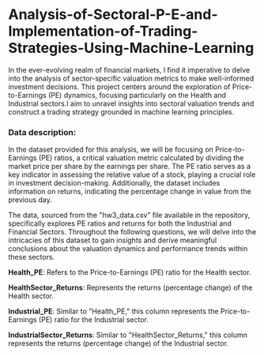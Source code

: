 # Analysis-of-Sectoral-P-E-and-Implementation-of-Trading-Strategies-Using-Machine-Learning
In the ever-evolving realm of financial markets, I find it imperative to delve into the analysis of sector-specific valuation metrics to make well-informed investment decisions. This project centers around the exploration of Price-to-Earnings (PE) dynamics, focusing particularly on the Health and Industrial sectors.I aim to unravel insights into sectoral valuation trends and construct a trading strategy grounded in machine learning principles.
### Data description:
In the dataset provided for this analysis, we will be focusing on Price-to-Earnings (PE) ratios, a critical valuation metric calculated by dividing the market price per share by the earnings per share. The PE ratio serves as a key indicator in assessing the relative value of a stock, playing a crucial role in investment decision-making. Additionally, the dataset includes information on returns, indicating the percentage change in value from the previous day.

The data, sourced from the "hw3_data.csv" file available in the repository, specifically explores PE ratios and returns for both the Industrial and Financial Sectors. Throughout the following questions, we will delve into the intricacies of this dataset to gain insights and derive meaningful conclusions about the valuation dynamics and performance trends within these sectors.

 **Health_PE**: Refers to the Price-to-Earnings (PE) ratio for the Health sector. 

**HealthSector_Returns**: Represents the returns (percentage change) of the Health sector. 

**Industrial_PE**: Similar to "Health_PE," this column represents the Price-to-Earnings (PE) ratio for the Industrial sector.

**IndustrialSector_Returns**: Similar to "HealthSector_Returns," this column represents the returns (percentage change) of the Industrial sector.
